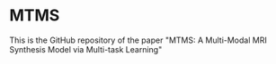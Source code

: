 # MTMS
This is the GitHub repository of the paper "MTMS: A Multi-Modal MRI Synthesis Model via Multi-task Learning"

